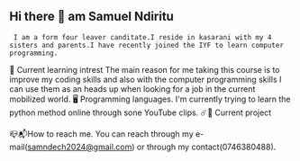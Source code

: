  ## Hi there 👋 am Samuel Ndiritu
     I am a form four leaver canditate.I reside in kasarani with my 4 sisters and parents.I have recently joined the IYF to learn computer programming.
🎯 Current learning intrest
     The main reason for me taking this course is to improve my coding skills and also with the computer programming skills I can use them as an heads up when looking for a job in the current mobilized world.
  🖥️ Programming languages.
      I'm currently trying to learn the python method online through sone YouTube clips.
  ☄️💾 Current project

 📪📬How to reach me.
   You can reach through my e-mail(samndech2024@gmail.com) or through my contact(0746380488).
